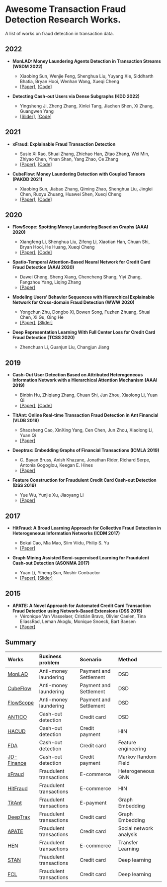 # Awesome Transaction Fraud Detection Research Works.

A list of works on fraud detection in transaction data. 

## 2022
- **<div id = 'monlad'>MonLAD: Money Laundering Agents Detection in Transaction Streams (WSDM 2022)</div>** 
  - Xiaobing Sun, Wenjie Feng, Shenghua Liu, Yuyang Xie, Siddharth Bhatia, Bryan Hooi, Wenhan Wang, Xueqi Cheng
  - [[Paper]](https://shenghua-liu.github.io/papers/wsdm2022-monlad.pdf), [[Code]](https://github.com/BGT-M/MonLAD)

- **<div id = 'antico'>Detecting Cash-out Users via Dense Subgraphs (KDD 2022)</div>**
  - Yingsheng Ji, Zheng Zhang, Xinlei Tang, 
Jiachen Shen, Xi Zhang, Guangwen Yang
  - [[Slider]](https://github.com/transcope/antico), [[Code]](https://github.com/transcope/antico)

## 2021
- **<div id = 'xfraud'>xFraud: Explainable Fraud Transaction Detection</div>**
  - Susie Xi Rao, Shuai Zhang, Zhichao Han, Zitao Zhang, Wei Min, Zhiyao Chen, Yinan Shan, Yang Zhao, Ce Zhang
  - [[Paper]](https://drive.google.com/file/d/1OS-iB82tRSM6jbnBiEKbQ87hTeRDfX9K/view), [[Code]](https://github.com/eBay/xFraud/)

- **<div id = 'cubeflow'>CubeFlow: Money Laundering Detection with Coupled Tensors (PAKDD 2021)</div>**
  - Xiaobing Sun, Jiabao Zhang, Qiming Zhao, Shenghua Liu, Jinglei Chen, Ruoyu Zhuang, Huawei Shen, Xueqi Cheng  
  - [[Paper]](https://shenghua-liu.github.io/papers/cubeflow-pakdd2021.pdf), [[Code]](https://github.com/BGT-M/spartan2-tutorials/blob/master/CubeFlow.ipynb)

## 2020

- **<div id = 'flowscope'>FlowScope: Spotting Money Laundering Based on Graphs (AAAI 2020)</div>**
  - Xiangfeng Li, Shenghua Liu, Zifeng Li, Xiaotian Han, Chuan Shi, Bryan Hooi, He Huang, Xueqi Cheng
  - [[Paper]](https://shenghua-liu.github.io/papers/aaai2020cr-flowscope.pdf), [[Code]](https://github.com/aplaceof/FlowScope)

- **<div id = 'stan'>Spatio-Temporal Attention-Based Neural Network for Credit Card Fraud Detection
 (AAAI 2020)</div>**
  - Dawei Cheng, Sheng Xiang, Chencheng Shang, Yiyi Zhang, Fangzhou Yang, Liqing Zhang
  - [[Paper]](https://ojs.aaai.org/index.php/AAAI/article/download/5371/5227)

- **<div id = 'hen'>Modeling Users’ Behavior Sequences with Hierarchical Explainable Network for Cross-domain Fraud Detection (WWW 2020)</div>**
  - Yongchun Zhu, Dongbo Xi, Bowen Song, Fuzhen Zhuang, Shuai Chen, Xi Gu, Qing He
  - [[Paper]](https://www.researchgate.net/profile/Bowen-Song-13/publication/341123092_Modeling_Users'_Behavior_Sequences_with_Hierarchical_Explainable_Network_for_Cross-domain_Fraud_Detection/links/60004b76299bf1408893f900/Modeling-Users-Behavior-Sequences-with-Hierarchical-Explainable-Network-for-Cross-domain-Fraud-Detection.pdf), [[Slider]](https://easezyc.github.io/data/WWW20_HEN_slides.pdf)

- **<div id = 'fcl'>Deep Representation Learning With Full Center Loss for Credit Card Fraud Detection (TCSS 2020)</div>**
  - Zhenchuan Li, Guanjun Liu, Changjun Jiang
  
## 2019

- **<div id = 'hacud'>Cash-Out User Detection Based on Attributed Heterogeneous Information Network with a Hierarchical Attention Mechanism (AAAI 2019)</div>**
  - Binbin Hu, Zhiqiang Zhang, Chuan Shi, Jun Zhou, Xiaolong Li, Yuan Qi
  - [[Paper]](http://www.shichuan.org/doc/64.pdf), [[Code]](https://github.com/safe-graph/DGFraud)

- **<div id = 'titant'>TitAnt: Online Real-time Transaction Fraud Detection in Ant Financial (VLDB 2019)</div>**
  - Shaosheng Cao, XinXing Yang, Cen Chen, Jun Zhou, Xiaolong Li, Yuan Qi  
  - [[Paper]](http://www.vldb.org/pvldb/vol12/p2082-cao.pdf)

- **<div id = 'deeptrax'>Deeptrax: Embedding Graphs of Financial Transactions (ICMLA 2019)</div>**
  - C. Bayan Bruss, Anish Khazane, Jonathan Rider, Richard Serpe, Antonia Gogoglou, Keegan E. Hines
  - [[Paper]](https://arxiv.org/pdf/1907.07225.pdf)
 
- **<div id = 'fda'>Feature Construction for Fraudulent Credit Card Cash-out Detection (DSS 2019)</div>**
  - Yue Wu, Yunjie Xu, Jiaoyang Li
  - [[Paper]](https://sci-hub.wf/10.1016/j.dss.2019.113155)  

## 2017

- **<div id = 'hitfraud'>HitFraud: A Broad Learning Approach for Collective Fraud Detection in Heterogeneous Information Networks (ICDM 2017)</div>**
  - Bokai Cao, Mia Mao, Siim Viidu, Philip S. Yu
  - [[Paper]](https://www.cs.uic.edu/~bcao1/doc/icdm17.pdf)

- **<div id = 'jdfinance'>Graph Mining Assisted Semi-supervised Learning for Fraudulent Cash-out Detection (ASONMA 2017)</div>**
  - Yuan Li, Yiheng Sun, Noshir Contractor
  - [[Paper]](https://nosh.northwestern.edu/wp-content/uploads/2020/10/Graph-mining-assisted-semi-supervised-learning-for-fraudulent-cash-out-detection.pdf), [[Slider]](https://nosh.northwestern.edu/wp-content/uploads/2017/08/asonam2017-graph-mining.pdf)

## 2015
- **<div id = 'apate'>APATE: A Novel Approach for Automated Credit Card Transaction Fraud Detection using Network-Based Extensions (DSS 2015)</div>**
  - Véronique Van Vlasselaer, Cristián Bravo, Olivier Caelen, Tina EliassRad, Leman Akoglu, Monique Snoeck, Bart Baesen
  - [[Paper]](http://www.eliassi.org/papers/vanvlasselaer_dss2015.pdf)


## Summary

| Works | Business problem | Scenario | Method |
| :---- | :---- | :---- | :---- | 
| [MonLAD](#monlad) | Anti-money laundering | Payment and Settlement | DSD |
| [CubeFlow](#cubeflow) | Anti-money laundering | Payment and Settlement | DSD |
| [FlowScope](#flowscope) | Anti-money laundering | Payment and Settlement | DSD |
| [ANTICO](#antico) | Cash-out detection | Credit card | DSD |
| [HACUD](#hacud)  | Cash-out detection | Credit payment | HIN |
| [FDA](#fda)    | Cash-out detection | Credit card | Feature engineering | 
| [JD-Finance](#jdfinance) | Cash-out detection | Credit payment | Markov Random Field |
| [xFraud](#xfraud) | Fraudulent transactions | E-commerce | Heterogeneous GNN |
| [HitFraud](#hitfraud) | Fraudulent transactions | E-commerce | HIN |
| [TitAnt](#titant) | Fraudulent transactions | E-payment | Graph Embedding |
| [DeepTrax](#deeptrax) | Fraudulent transactions | Credit card | Graph Embedding |
| [APATE](#apate) | Fraudulent transactions | Credit card | Social network analysis |
| [HEN](#hen) | Fraudulent transactions | E-commerce | Transfer Learning |
| [STAN](#stan) | Fraudulent transactions | Credit card | Deep learning | 
| [FCL](fcl) | Fraudulent transactions | Credit card | Deep learning | 
